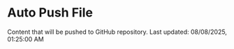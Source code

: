 # Auto Push File

Content that will be pushed to GitHub repository.
Last updated: 08/08/2025, 01:25:00 AM